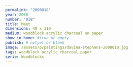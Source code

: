 ```yaml
---
permalink: "2008018"
year: 2008
number: "018"
title: Meet
dimensions: 40 x 110
medium: woodblock acrylic charcoal on paper
show_in_home: #true or empty
publish: # notyet or blank
image: /assets/p/paintings/davina-stephens-2008018.jpg
tags: woodblock acrylic charcoal paper
serie: Woodblocks
---
```

